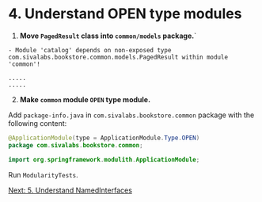 # 4. Understand OPEN type modules

1. **Move `PagedResult` class into `common/models` package.**`

```
- Module 'catalog' depends on non-exposed type com.sivalabs.bookstore.common.models.PagedResult within module 'common'!

.....
.....
```

2. **Make `common` module `OPEN` type module.**

Add `package-info.java` in `com.sivalabs.bookstore.common` package with the following content:

```java
@ApplicationModule(type = ApplicationModule.Type.OPEN)
package com.sivalabs.bookstore.common;

import org.springframework.modulith.ApplicationModule;
```

Run `ModularityTests`.

[Next: 5. Understand NamedInterfaces](step-5.md)